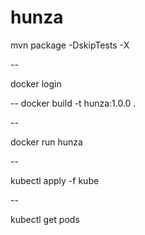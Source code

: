 # hunza
mvn package -DskipTests -X

--

docker login

--
docker build -t hunza:1.0.0 .

--

docker run hunza

--

kubectl apply -f kube

--

kubectl get pods
